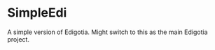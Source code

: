 SimpleEdi
=========

A simple version of Edigotia.  Might switch to this as the main Edigotia project.
